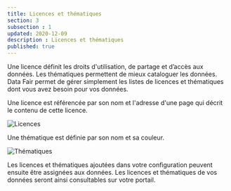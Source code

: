 ```yaml
---
title: Licences et thématiques
section: 3
subsection : 1
updated: 2020-12-09
description : Licences et thématiques
published: true
---
```



Une licence définit les droits d'utilisation, de partage et d’accès aux données. Les thématiques permettent de mieux cataloguer les données. Data Fair permet de gérer simplement les listes de licences et thématiques dont vous avez besoin pour vos données.

Une licence est référencée par son nom et l'adresse d'une page qui décrit le contenu de cette licence.

![Licences](./images/functional-presentation/licences.jpg)

Une thématique est définie par son nom et sa couleur.

![Thématiques](./images/functional-presentation/thematique.jpg)

Les licences et thématiques ajoutées dans votre configuration peuvent ensuite être assignées aux données. Les licences et thématiques de vos données seront ainsi consultables sur votre portail.
